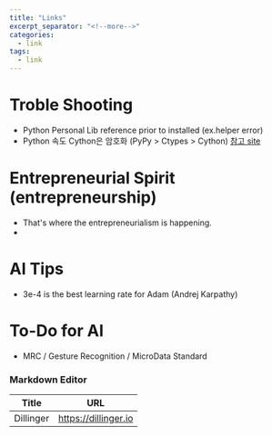 ```yaml
---
title: "Links"
excerpt_separator: "<!--more-->"
categories:
  - link
tags:
  - link
---
```

# Troble Shooting
* Python Personal Lib reference prior to installed (ex.helper error)
* Python 속도 Cython은 암호화 (PyPy > Ctypes > Cython) [참고 site](http://mcchae.egloos.com/11152022)

# Entrepreneurial Spirit (entrepreneurship)
* That's where the entrepreneurialism is happening.
*
# AI Tips
* 3e-4 is the best learning rate for Adam (Andrej Karpathy)

# To-Do for AI
* MRC / Gesture Recognition / MicroData Standard

### Markdown Editor
| Title | URL 
| ------ | ------ 
| Dillinger | https://dillinger.io 
